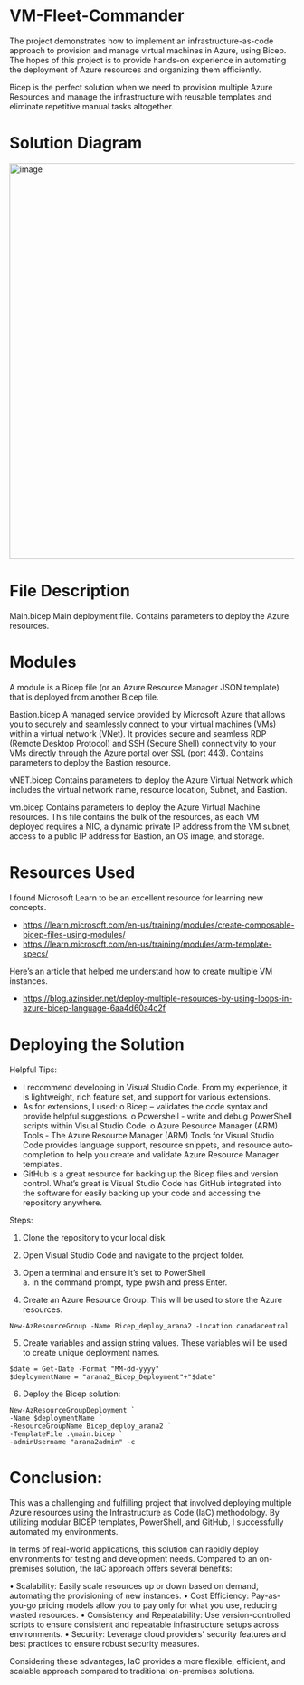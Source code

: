 # VM-Fleet-Commander
The project demonstrates how to implement an infrastructure-as-code approach to provision and manage virtual machines in Azure, using Bicep. The hopes of this project is to provide hands-on experience in automating the deployment of Azure resources and organizing them efficiently.

Bicep is the perfect solution when we need to provision multiple Azure Resources and manage the infrastructure with reusable templates and eliminate repetitive manual tasks altogether.

# Solution Diagram
<img width="700" alt="image" src="https://github.com/user-attachments/assets/d910c4a1-01c5-4b40-8bfa-2ae93a5f2fb2">

# File Description
Main.bicep
Main deployment file.
Contains parameters to deploy the Azure resources.

# Modules
A module is a Bicep file (or an Azure Resource Manager JSON template) that is deployed from another Bicep file.

Bastion.bicep
A managed service provided by Microsoft Azure that allows you to securely and seamlessly connect to your virtual machines (VMs) within a virtual network (VNet). It provides secure and seamless RDP (Remote Desktop Protocol) and SSH (Secure Shell) connectivity to your VMs directly through the Azure portal over SSL (port 443).
Contains parameters to deploy the Bastion resource.

vNET.bicep
Contains parameters to deploy the Azure Virtual Network which includes the virtual network name, resource location, Subnet, and Bastion.

vm.bicep
Contains parameters to deploy the Azure Virtual Machine resources.
This file contains the bulk of the resources, as each VM deployed requires a NIC, a dynamic private IP address from the VM subnet, access to a public IP address for Bastion, an OS image, and storage.

# Resources Used
I found Microsoft Learn to be an excellent resource for learning new concepts.
-	https://learn.microsoft.com/en-us/training/modules/create-composable-bicep-files-using-modules/
-	https://learn.microsoft.com/en-us/training/modules/arm-template-specs/

Here’s an article that helped me understand how to create multiple VM instances.
-	https://blog.azinsider.net/deploy-multiple-resources-by-using-loops-in-azure-bicep-language-6aa4d60a4c2f

# Deploying the Solution
Helpful Tips:
-	I recommend developing in Visual Studio Code. From my experience, it is lightweight, rich feature set, and support for various extensions.
-	As for extensions, I used:
o	Bicep – validates the code syntax and provide helpful suggestions.
o	Powershell - write and debug PowerShell scripts within Visual Studio Code.
o	Azure Resource Manager (ARM) Tools - The Azure Resource Manager (ARM) Tools for Visual Studio Code provides language support, resource snippets, and resource auto-completion to help you create and validate Azure Resource Manager templates.
-	GitHub is a great resource for backing up the Bicep files and version control. What’s great is Visual Studio Code has GitHub integrated into the software for easily backing up your code and accessing the repository anywhere.

Steps:
1.	Clone the repository to your local disk.

2.	Open Visual Studio Code and navigate to the project folder.

3.	Open a terminal and ensure it’s set to PowerShell
  <br>a.	In the command prompt, type pwsh and press Enter.

4.	Create an Azure Resource Group. This will be used to store the Azure resources.
```
New-AzResourceGroup -Name Bicep_deploy_arana2 -Location canadacentral
```

5.	Create variables and assign string values. These variables will be used to create unique deployment names.
```
$date = Get-Date -Format "MM-dd-yyyy"
$deploymentName = "arana2_Bicep_Deployment"+"$date"
```

6.	Deploy the Bicep solution:
```
New-AzResourceGroupDeployment `
-Name $deploymentName `
-ResourceGroupName Bicep_deploy_arana2 `
-TemplateFile .\main.bicep `
-adminUsername "arana2admin" -c
```
# Conclusion:
This was a challenging and fulfilling project that involved deploying multiple Azure resources using the Infrastructure as Code (IaC) methodology. By utilizing modular BICEP templates, PowerShell, and GitHub, I successfully automated my environments.

In terms of real-world applications, this solution can rapidly deploy environments for testing and development needs. Compared to an on-premises solution, the IaC approach offers several benefits:

•	Scalability: Easily scale resources up or down based on demand, automating the provisioning of new instances.
•	Cost Efficiency: Pay-as-you-go pricing models allow you to pay only for what you use, reducing wasted resources.
•	Consistency and Repeatability: Use version-controlled scripts to ensure consistent and repeatable infrastructure setups across environments.
•	Security: Leverage cloud providers' security features and best practices to ensure robust security measures.

Considering these advantages, IaC provides a more flexible, efficient, and scalable approach compared to traditional on-premises solutions.
